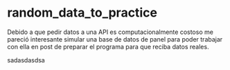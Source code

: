 # random_data_to_practice
Debido a que pedir datos a una API es computacionalmente costoso me pareció interesante simular una base de datos de panel para poder trabajar con ella en post de preparar el programa para que reciba datos reales.

sadasdasdsa
